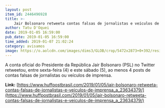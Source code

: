 ```yaml
---
layout: post
item_id: 2446496928
title: >-
    Jair Bolsonaro retweeta contas falsas de jornalistas e veículos de imprensa
author: Tatu D'Oquei
date: 2019-01-05 16:59:00
pub_date: 2019-01-05 16:59:00
time_added: 2019-01-07 21:02:24
category: avisamos
image: https://o.aolcdn.com/images/dims3/GLOB/crop/5472x2873+0+392/resize/1200x630!/format/jpg/quality/85/https%3A%2F%2Fmedia-mbst-pub-ue1.s3.amazonaws.com%2Fcreatr-images%2F2019-01%2Fc53e6d30-111c-11e9-beff-314edc7b000b
---
```


A conta oficial do Presidente da República Jair Bolsonaro (PSL) no Twitter retweetou, entre sexta-feira (4) e este sábado (5), ao menos 4 posts de contas falsas de jornalistas ou veículos de imprensa.

**Link:** [https://www.huffpostbrasil.com/2019/01/05/jair-bolsonaro-retweeta-contas-falsas-de-jornalistas-e-veiculos-de-imprensa_a_23634379/](https://www.huffpostbrasil.com/2019/01/05/jair-bolsonaro-retweeta-contas-falsas-de-jornalistas-e-veiculos-de-imprensa_a_23634379/)

